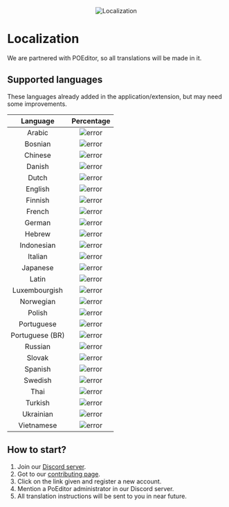 <div align="center"><img draggable="false" alt="Localization" src="gitassets/localization.png"></div>

# Localization

We are partnered with POEditor, so all translations will be made in it.

## Supported languages

These languages already added in the application/extension, but may need some improvements.

|    Language     |                                    Percentage                                     |
| :-------------: | :-------------------------------------------------------------------------------: |
|     Arabic      |  <img draggable="false" alt="error" src="https://api.premid.app/langStatus/ar">   |
|     Bosnian     |  <img draggable="false" alt="error" src="https://api.premid.app/langStatus/bs">   |
|     Chinese     | <img draggable="false" alt="error" src="https://api.premid.app/langStatus/zh-CN"> |
|     Danish      |  <img draggable="false" alt="error" src="https://api.premid.app/langStatus/da">   |
|      Dutch      |  <img draggable="false" alt="error" src="https://api.premid.app/langStatus/nl">   |
|     English     |  <img draggable="false" alt="error" src="https://api.premid.app/langStatus/en">   |
|     Finnish     |  <img draggable="false" alt="error" src="https://api.premid.app/langStatus/fi">   |
|     French      |  <img draggable="false" alt="error" src="https://api.premid.app/langStatus/fr">   |
|     German      |  <img draggable="false" alt="error" src="https://api.premid.app/langStatus/de">   |
|     Hebrew      |  <img draggable="false" alt="error" src="https://api.premid.app/langStatus/he">   |
|   Indonesian    |  <img draggable="false" alt="error" src="https://api.premid.app/langStatus/id">   |
|     Italian     |  <img draggable="false" alt="error" src="https://api.premid.app/langStatus/it">   |
|    Japanese     |  <img draggable="false" alt="error" src="https://api.premid.app/langStatus/ja">   |
|      Latin      |  <img draggable="false" alt="error" src="https://api.premid.app/langStatus/la">   |
|  Luxembourgish  |  <img draggable="false" alt="error" src="https://api.premid.app/langStatus/lb">   |
|    Norwegian    |  <img draggable="false" alt="error" src="https://api.premid.app/langStatus/no">   |
|     Polish      |  <img draggable="false" alt="error" src="https://api.premid.app/langStatus/pl">   |
|   Portuguese    |  <img draggable="false" alt="error" src="https://api.premid.app/langStatus/pt">   |
| Portuguese (BR) | <img draggable="false" alt="error" src="https://api.premid.app/langStatus/pt-br"> |
|     Russian     |  <img draggable="false" alt="error" src="https://api.premid.app/langStatus/ru">   |
|     Slovak      |  <img draggable="false" alt="error" src="https://api.premid.app/langStatus/sk">   |
|     Spanish     |  <img draggable="false" alt="error" src="https://api.premid.app/langStatus/es">   |
|     Swedish     |  <img draggable="false" alt="error" src="https://api.premid.app/langStatus/sv">   |
|       Thai      |  <img draggable="false" alt="error" src="https://api.premid.app/langStatus/th">   |
|     Turkish     |  <img draggable="false" alt="error" src="https://api.premid.app/langStatus/tr">   |
|    Ukrainian    |  <img draggable="false" alt="error" src="https://api.premid.app/langStatus/uk">   |
|   Vietnamese    |  <img draggable="false" alt="error" src="https://api.premid.app/langStatus/vi">   |

## How to start?

1. Join our [Discord server](https://discord.premid.app).
2. Got to our [contributing page](/contributing#contribute-as-a-translator).
3. Click on the link given and register a new account.
4. Mention a PoEditor administrator in our Discord server.
5. All translation instructions will be sent to you in near future.
